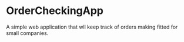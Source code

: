 # OrderCheckingApp
A simple web application that wll keep track of orders making fitted for small companies.
